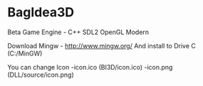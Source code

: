 # BagIdea3D
Beta Game Engine - C++ SDL2 OpenGL Modern

Download Mingw - http://www.mingw.org/
And install to Drive C (C:/MinGW)

You can change Icon
	-icon.ico (BI3D/icon.ico)
	-icon.png (DLL/source/icon.png)